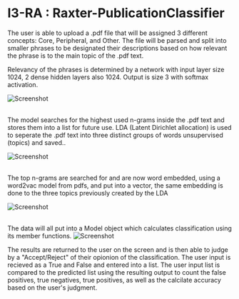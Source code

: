 # I3-RA : Raxter-PublicationClassifier

The user is able to upload a .pdf file that will be assigned 3 different concepts: Core, Peripheral, and Other.
The file will be parsed and split into smaller phrases to be designated their descriptions based on how relevant the phrase is to the main topic of the .pdf text.

Relevancy of the phrases is determined by a network with input layer size 1024, 2 dense hidden layers also 1024. Output is size 3 with softmax activation.

![Screenshot](https://i.imgur.com/ZVACR1r.png)<br/>
<br/>

The model searches for the highest used n-grams inside the .pdf text and  stores them into a list for future use. LDA (Latent Dirichlet allocation) is used to seperate the .pdf text into three distinct groups of words unsupervised (topics) and saved..

![Screenshot](https://i.imgur.com/XAK09ri.png)<br/>
<br/>

 The top n-grams are searched for and are now word embedded, using a word2vac model from pdfs, and put into a vector, the same embedding is done to the three topics previously created by the LDA
 
 ![Screenshot](https://i.imgur.com/CA74LnU.png)<br/>
 <br/>
 
 
 The data will all put into a Model object which calculates classification using its member functions.
 ![Screenshot](https://i.imgur.com/XIqUQJp.png)
 

 
The results are returned to the user on the screen and is then able to judge by a "Accept/Reject" of their opionion of the classification. The user input is recieved as a True and False and entered into a list. The user input list is compared to the predicted list using the resulting output to count the false positives, true negatives, true positives, as well as the calcilate accuracy based on the user's judgment.
